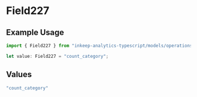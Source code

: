 # Field227

## Example Usage

```typescript
import { Field227 } from "inkeep-analytics-typescript/models/operations";

let value: Field227 = "count_category";
```

## Values

```typescript
"count_category"
```